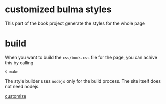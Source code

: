 # customized bulma styles

This part of the book project generate the styles for the whole page 

# build

When you want to build the `css/book.css` file for the page, you can achive this by calling

```
$ make
```

The style builder uses `nodejs` only for the build process.
The site itself does not need nodejs.

[customize](https://bulma.io/documentation/customize/with-node-sass/)

